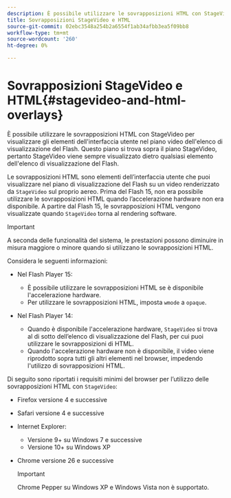 ```yaml
---
description: È possibile utilizzare le sovrapposizioni HTML con StageVideo per visualizzare gli elementi dell'interfaccia utente nel piano video dell'elenco di visualizzazione del Flash. Questo piano si trova sopra il piano StageVideo, pertanto StageVideo viene sempre visualizzato dietro qualsiasi elemento dell'elenco di visualizzazione del Flash.
title: Sovrapposizioni StageVideo e HTML
source-git-commit: 02ebc3548a254b2a6554f1ab34afbb3ea5f09bb8
workflow-type: tm+mt
source-wordcount: '260'
ht-degree: 0%

---
```


# Sovrapposizioni StageVideo e HTML{#stagevideo-and-html-overlays}

È possibile utilizzare le sovrapposizioni HTML con StageVideo per visualizzare gli elementi dell&#39;interfaccia utente nel piano video dell&#39;elenco di visualizzazione del Flash. Questo piano si trova sopra il piano StageVideo, pertanto StageVideo viene sempre visualizzato dietro qualsiasi elemento dell&#39;elenco di visualizzazione del Flash.

Le sovrapposizioni HTML sono elementi dell’interfaccia utente che puoi visualizzare nel piano di visualizzazione del Flash su un video renderizzato da `StageVideo` sul proprio aereo. Prima del Flash 15, non era possibile utilizzare le sovrapposizioni HTML quando l’accelerazione hardware non era disponibile. A partire dal Flash 15, le sovrapposizioni HTML vengono visualizzate quando `StageVideo` torna al rendering software.

>[!IMPORTANT]
>
>A seconda delle funzionalità del sistema, le prestazioni possono diminuire in misura maggiore o minore quando si utilizzano le sovrapposizioni HTML.

Considera le seguenti informazioni:

* Nel Flash Player 15:

   * È possibile utilizzare le sovrapposizioni HTML se è disponibile l&#39;accelerazione hardware.
   * Per utilizzare le sovrapposizioni HTML, imposta `wmode` a `opaque`.

* Nel Flash Player 14:

   * Quando è disponibile l&#39;accelerazione hardware, `StageVideo` si trova al di sotto dell’elenco di visualizzazione del Flash, per cui puoi utilizzare le sovrapposizioni di HTML.
   * Quando l&#39;accelerazione hardware non è disponibile, il video viene riprodotto sopra tutti gli altri elementi nel browser, impedendo l&#39;utilizzo di sovrapposizioni HTML.

Di seguito sono riportati i requisiti minimi del browser per l’utilizzo delle sovrapposizioni HTML con `StageVideo`:

* Firefox versione 4 e successive
* Safari versione 4 e successive
* Internet Explorer:

   * Versione 9+ su Windows 7 e successive
   * Versione 10+ su Windows XP

* Chrome versione 26 e successive

  >[!IMPORTANT]
  >
  >Chrome Pepper su Windows XP e Windows Vista non è supportato.
